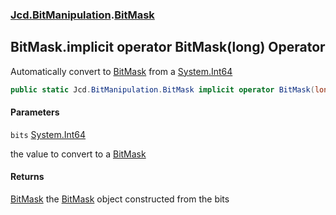 ### [Jcd.BitManipulation](Jcd.BitManipulation.md 'Jcd.BitManipulation').[BitMask](Jcd.BitManipulation.BitMask.md 'Jcd.BitManipulation.BitMask')

## BitMask.implicit operator BitMask(long) Operator

Automatically convert to [BitMask](Jcd.BitManipulation.BitMask.md 'Jcd.BitManipulation.BitMask') from
a [System.Int64](https://docs.microsoft.com/en-us/dotnet/api/System.Int64 'System.Int64')

```csharp
public static Jcd.BitManipulation.BitMask implicit operator BitMask(long bits);
```
#### Parameters

<a name='Jcd.BitManipulation.BitMask.op_ImplicitJcd.BitManipulation.BitMask(long).bits'></a>

`bits` [System.Int64](https://docs.microsoft.com/en-us/dotnet/api/System.Int64 'System.Int64')

the value to convert to a [BitMask](Jcd.BitManipulation.BitMask.md 'Jcd.BitManipulation.BitMask')

#### Returns
[BitMask](Jcd.BitManipulation.BitMask.md 'Jcd.BitManipulation.BitMask')
the [BitMask](Jcd.BitManipulation.BitMask.md 'Jcd.BitManipulation.BitMask') object constructed from the bits